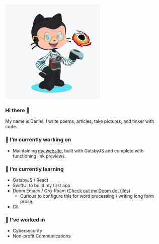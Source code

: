 <img src="daniel-octocat.png" alt="my octocat" width="300"/>

### Hi there 👋 

My name is Daniel. I write poems, articles, take pictures, and tinker with code.

### 🔭 I’m currently working on 
- Maintaining [my website](/dschapman/my-website), built with GatsbyJS and complete with functioning link previews.

### 🌱 I’m currently learning 
- GatsbyJS / React
- SwiftUI to build my first app
- Doom Emacs / Org-Roam ([Check out my Doom dot files](https://github.com/dschapman/.dot_files/tree/master/.doom.d))
  - Curious to configure this for word processing / writing long form prose.
- Git

### 💼 I've worked in
- Cybersecurity
- Non-profit Communications

<!--
**dschapman/dschapman** is a ✨ _special_ ✨ repository because its `README.md` (this file) appears on your GitHub profile.

Here are some ideas to get you started:

- 🔭 I’m currently working on ...
- 🌱 I’m currently learning ...
- 👯 I’m looking to collaborate on ...
- 🤔 I’m looking for help with ...
- 💬 Ask me about ...
- 📫 How to reach me: ...
- 😄 Pronouns: ...
- ⚡ Fun fact: ...
-->
